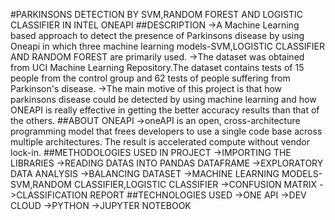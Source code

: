 #PARKINSONS DETECTION BY SVM,RANDOM FOREST AND LOGISTIC CLASSIFIER IN INTEL ONEAPI
##DESCRIPTION
   ->A Machine Learning based approach to detect the presence of Parkinsons disease by using Oneapi in which three machine learning models-SVM,LOGISTIC CLASSIFIER AND RANDOM FOREST are primarily used. 
   ->The dataset was obtained from UCI Machine Learning Repository.The dataset contains tests of 15 people from the control group and 62 tests of people suffering from Parkinson's disease.
   ->The main motive of this project is that how parkinsons disease could be detected by using machine learning and how ONEAPI is really effective in getting the better accuracy results than that of the others.
##ABOUT ONEAPI
   ->oneAPI is an open, cross-architecture programming model that frees developers to use a single code base across multiple architectures. The result is accelerated compute without vendor lock-in.
   ##METHODOLOGIES USED IN PROJECT
   ->IMPORTING THE LIBRARIES
   ->READING DATAS INTO PANDAS DATAFRAME
   ->EXPLORATORY DATA ANALYSIS
   ->BALANCING DATASET
   ->MACHINE LEARNING MODELS-SVM,RANDOM CLASSIFIER,LOGISTIC CLASSIFIER
   ->CONFUSION MATRIX
   ->CLASSIFICATION REPORT
 ##TECHNOLOGIES USED
    ->ONE API
	->DEV CLOUD
	->PYTHON
	->JUPYTER NOTEBOOK
   

    
